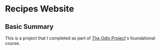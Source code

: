 # Recipes Website

## Basic Summary
This is a project that I completed as part of [The Odin Project](https://www.theodinproject.com)'s foundational course.